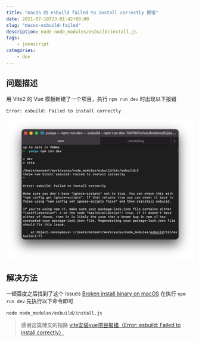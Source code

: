 ```yaml
---
title: "macOS 的 esbuild failed to install correctly 报错"
date: 2021-07-18T23:01:42+08:00
slug: "macos-esbuild-failed"
description: node node_modules/esbuild/install.js
tags: 
    - javascript
categories:
    - dev
---
```


## 问题描述
用 Vite2 的 Vue 模板新建了一个项目，执行 `npm run dev` 时出现以下报错
```
Error: esbuild: Failed to install correctly
```


![控制台报错](fail.png)





## 解决方法
一顿百度之后找到了这个 issues [Broken install binary on macOS](https://github.com/evanw/esbuild/issues/462#issuecomment-771328459) 
在执行 `npm run dev` 先执行以下命令即可

```
node node_modules/esbuild/install.js
```

> 感谢这篇博文的指路
> [vite安装vue项目报错（Error: esbuild: Failed to install correctly）](https://blog.csdn.net/m0_37682004/article/details/115001613)
